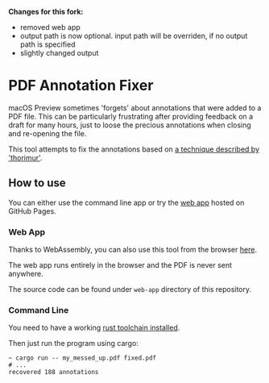 **Changes for this fork:**

- removed web app
- output path is now optional. input path will be overriden, if no output path is specified
- slightly changed output

# PDF Annotation Fixer

macOS Preview sometimes 'forgets' about annotations that were added to a PDF file.
This can be particularly frustrating after providing feedback on a draft for many hours, just to loose the precious annotations when closing and re-opening the file.

This tool attempts to fix the annotations based on [a technique described by 'thorimur'](https://discussions.apple.com/thread/251532057?answerId=251532057021#251532057021).


## How to use

You can either use the command line app or try the [web app](https://julihoh.github.io/pdf_annotation_fix/web-app/dist/index.html) hosted on GitHub Pages.

### Web App

Thanks to WebAssembly, you can also use this tool from the browser [here](https://julihoh.github.io/pdf_annotation_fix/web-app/dist/index.html).

The web app runs entirely in the browser and the PDF is never sent anywhere.

The source code can be found under `web-app` directory of this repository.

### Command Line

You need to have a working [rust toolchain installed](https://www.rust-lang.org/tools/install).

Then just run the program using cargo:
```shell
~ cargo run -- my_messed_up.pdf fixed.pdf
# ...
recovered 188 annotations
```
